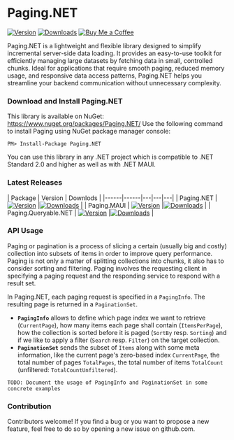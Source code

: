 # Paging.NET
[![Version](https://img.shields.io/nuget/v/Paging.NET.svg)](https://www.nuget.org/packages/Paging.NET)  [![Downloads](https://img.shields.io/nuget/dt/Paging.NET.svg)](https://www.nuget.org/packages/Paging.NET) [![Buy Me a Coffee](https://img.shields.io/badge/support-buy%20me%20a%20coffee-FFDD00)](https://buymeacoffee.com/thomasgalliker)

Paging.NET is a lightweight and flexible library designed to simplify incremental server-side data loading. It provides an easy-to-use toolkit for efficiently managing large datasets by fetching data in small, controlled chunks. Ideal for applications that require smooth paging, reduced memory usage, and responsive data access patterns, Paging.NET helps you streamline your backend communication without unnecessary complexity.

### Download and Install Paging.NET
This library is available on NuGet: https://www.nuget.org/packages/Paging.NET/
Use the following command to install Paging using NuGet package manager console:

    PM> Install-Package Paging.NET

You can use this library in any .NET project which is compatible to .NET Standard 2.0 and higher as well as with .NET MAUI.


### Latest Releases
| Package | Version | Downlods |
|------|------|---|---|---|
| Paging.NET | [![Version](https://img.shields.io/nuget/v/Paging.NET.svg)](https://www.nuget.org/packages/Paging.NET) |[![Downloads](https://img.shields.io/nuget/dt/Paging.NET.svg)](https://www.nuget.org/packages/Paging.NET) |
| Paging.MAUI | [![Version](https://img.shields.io/nuget/v/Paging.MAUI.svg)](https://www.nuget.org/packages/Paging.MAUI) |[![Downloads](https://img.shields.io/nuget/dt/Paging.MAUI.svg)](https://www.nuget.org/packages/Paging.MAUI) |
| Paging.Queryable.NET | [![Version](https://img.shields.io/nuget/v/Paging.Queryable.NET.svg)](https://www.nuget.org/packages/Paging.Queryable.NET) |[![Downloads](https://img.shields.io/nuget/dt/Paging.Queryable.NET.svg)](https://www.nuget.org/packages/Paging.Queryable.NET) |

### API Usage
Paging or pagination is a process of slicing a certain (usually big and costly) collection into subsets of items in order to improve query performance. Paging is not only a matter of splitting collections into chunks, it also has to consider sorting and filtering. Paging involves the requesting client in specifying a paging request and the responding service to respond with a result set.

In Paging.NET, each paging request is specified in a `PagingInfo`. The resulting page is returned in a `PaginationSet`.

- **`PagingInfo`** allows to define which page index we want to retrieve (`CurrentPage`), how many items each page shall contain (`ItemsPerPage`), how the collection is sorted before it is paged (`SortBy` resp. `Sorting`) and if we like to apply a filter (`Search` resp. `Filter`) on the target collection.
- **`PaginationSet`** sends the subset of `Items` along with some meta information, like the current page's zero-based index `CurrentPage`, the total number of pages `TotalPages`, the total number of items `TotalCount` (unfiltered: `TotalCountUnfiltered`).


```
TODO: Document the usage of PagingInfo and PaginationSet in some concrete examples
```

### Contribution
Contributors welcome! If you find a bug or you want to propose a new feature, feel free to do so by opening a new issue on github.com.
